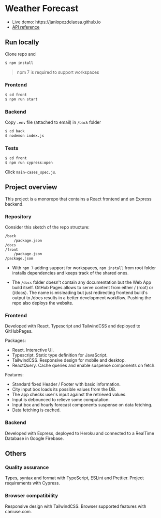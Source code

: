 # Weather Forecast

- Live demo: https://janlopezdelaosa.github.io
- [API reference](API.md)

## Run locally

Clone repo and

```sh
$ npm install
```

> npm 7 is required to support workspaces

### Frontend

```sh
$ cd front
$ npm run start
```

### Backend

Copy `.env` file (attached to email) in `/back` folder

```sh
$ cd back
$ nodemon index.js
```

### Tests

```sh
$ cd front
$ npm run cypress:open
```

Click `main-cases_spec.js`.

## Project overview

This project is a monorepo that contains a React frontend and an Express backend.

### Repository

Consider this sketch of the repo structure:

```bash
/back
    /package.json
/docs
/front
    /package.json
/package.json
```

- With `npm 7` adding support for workspaces, `npm install` from root folder installs dependencies and keeps track of the shared ones.

- The `/docs` folder doesn't contain any documentation but the Web App build itself. GitHub Pages allows to serve content from either / (root) or (/docs). The name is misleading but just redirecting frontend build's output to /docs results in a better development workflow. Pushing the repo also deploys the website.

### Frontend

Developed with React, Typescript and TailwindCSS and deployed to GitHubPages.

Packages:

- React. Interactive UI.
- Typescript. Static type definition for JavaScript.
- TailwindCSS. Responsive design for mobile and desktop.
- ReactQuery. Cache queries and enable suspense components on fetch.

Features:

- Standard fixed Header / Footer with basic information.
- City input box loads its possible values from the DB.
- The app checks user's input against the retrieved values.
- Input is debounced to relieve some computation.
- Input box and hourly forecast components suspense on data fetching.
- Data fetching is cached.

### Backend

Developed with Express, deployed to Heroku and connected to a RealTime Database in Google Firebase.

## Others

### Quality assurance

Types, syntax and format with TypeScript, ESLint and Prettier. Project requirements with Cypress.

### Browser compatibility

Responsive design with TailwindCSS. Browser supported features with caniuse.com.
